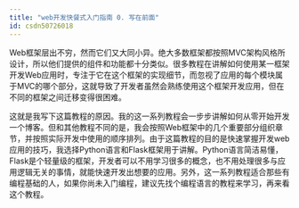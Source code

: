 ```yaml
---
title: "web开发快餐式入门指南 0. 写在前面"
id: csdn50726018
---
```


Web框架层出不穷，然而它们又大同小异。绝大多数框架都按照MVC架构风格所设计，所以他们提供的组件和功能都十分类似。很多教程在讲解如何使用某一框架开发Web应用时，专注于它在这个框架的实现细节，而忽视了应用的每个模块属于MVC的哪个部分，这就导致了开发者虽然会熟练使用这个框架开发应用，但在不同的框架之间迁移变得很困难。

这就是我写下这篇教程的原因。我的这一系列教程会一步步讲解如何从零开始开发一个博客。但和其他教程不同的是，我会按照Web框架中的几个重要部分组织章节，并按照实际开发中使用的顺序排列。由于这篇教程的目的是快速掌握开发web应用的技巧，我选择Python语言和Flask框架用于讲解。Python语言简洁易懂，Flask是个轻量级的框架，开发者可以不用学习很多的概念，也不用处理很多与应用逻辑无关的事情，就能快速开发出想要的应用。另外，这一系列教程适合那些有编程基础的人，如果你尚未入门编程，建议先找个编程语言的教程来学习，再来看这个教程。